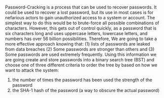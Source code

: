 Password-Cracking is a process that can be used to recover passwords. It could be used to recover a lost password, but its use in most cases is for nefarious actors to gain unauthorized access to a system or account.
The simplest way to do this would be to brute-force all possible combinations of characters.
However, this gets out of control quickly, as a password that is six characters long and uses uppercase
letters, lowercase letters, and numbers has over 56 billion possibilities. 
Therefore, We are going to take a more effective approach knowing that:
  (1) lists of passwords are leaked from data breaches
  (2) Some passwords are stronger than others and 
  (3) Some passwords are used extremely frequently.
Using this information we are going create and store passwords into a binary search tree (BST)
and choose one of three different criteria to order the tree by based on how we want to attack
the system:
  1. the number of times the password has been used the strength of the password
  2. the SHA-1 hash of the password (a way to obscure the actual password)
